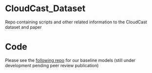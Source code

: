 # CloudCast_Dataset
Repo containing scripts and other related information to the CloudCast dataset and paper

# Code
Please see the [following repo](https://github.com/holmdk/CloudCast) for our baseline models (still under development pending peer review publication)

